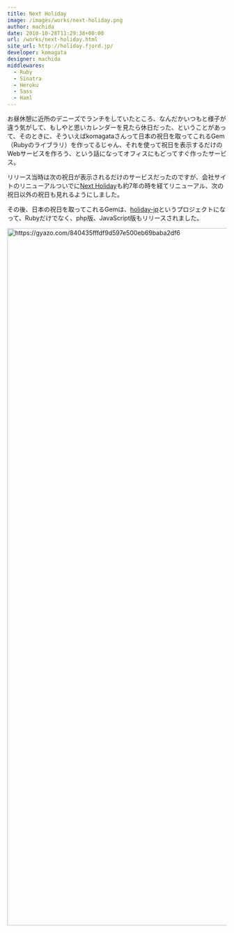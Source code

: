 ```yaml
---
title: Next Holiday
image: /images/works/next-holiday.png
author: machida
date: 2010-10-28T11:29:38+00:00
url: /works/next-holiday.html
site_url: http://holiday.fjord.jp/
developer: komagata
designer: machida
middlewares:
  - Ruby
  - Sinatra
  - Heroku
  - Sass
  - Haml
---
```


お昼休憩に近所のデニーズでランチをしていたところ、なんだかいつもと様子が違う気がして、もしやと思いカレンダーを見たら休日だった、ということがあって、そのときに、そういえばkomagataさんって日本の祝日を取ってこれるGem（Rubyのライブラリ）を作ってるじゃん、それを使って祝日を表示するだけのWebサービスを作ろう、という話になってオフィスにもどってすぐ作ったサービス。

リリース当時は次の祝日が表示されるだけのサービスだったのですが、会社サイトのリニューアルついでに[Next Holiday](http://holiday.fjord.jp/)も約7年の時を経てリニューアル、次の祝日以外の祝日も見れるようにしました。

その後、日本の祝日を取ってこれるGemは、[holiday-jp](https://github.com/holiday-jp)というプロジェクトになって、Rubyだけでなく、php版、JavaScript版もリリースされました。

<img src="https://i.gyazo.com/840435fffdf9d597e500eb69baba2df6.png" alt="https://gyazo.com/840435fffdf9d597e500eb69baba2df6" width="1600"/>
